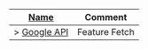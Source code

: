 | [Name](link) | Comment          |
| ------- | ------------------ |
| > [Google API](API.google.com)  | Feature Fetch |
